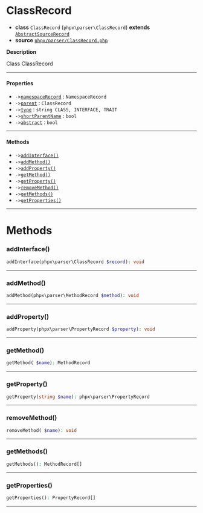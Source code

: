 # ClassRecord

- **class** `ClassRecord` (`phpx\parser\ClassRecord`) **extends** [`AbstractSourceRecord`](api-docs/classes/phpx/parser/AbstractSourceRecord.md)
- **source** [`phpx/parser/ClassRecord.php`](./src/main/resources/JPHP-INF/sdk/phpx/parser/ClassRecord.php)

**Description**

Class ClassRecord

---

#### Properties

- `->`[`namespaceRecord`](#prop-namespacerecord) : `NamespaceRecord`
- `->`[`parent`](#prop-parent) : `ClassRecord`
- `->`[`type`](#prop-type) : `string CLASS, INTERFACE, TRAIT`
- `->`[`shortParentName`](#prop-shortparentname) : `bool`
- `->`[`abstract`](#prop-abstract) : `bool`

---

#### Methods

- `->`[`addInterface()`](#method-addinterface)
- `->`[`addMethod()`](#method-addmethod)
- `->`[`addProperty()`](#method-addproperty)
- `->`[`getMethod()`](#method-getmethod)
- `->`[`getProperty()`](#method-getproperty)
- `->`[`removeMethod()`](#method-removemethod)
- `->`[`getMethods()`](#method-getmethods)
- `->`[`getProperties()`](#method-getproperties)

---
# Methods

<a name="method-addinterface"></a>

### addInterface()
```php
addInterface(phpx\parser\ClassRecord $record): void
```

---

<a name="method-addmethod"></a>

### addMethod()
```php
addMethod(phpx\parser\MethodRecord $method): void
```

---

<a name="method-addproperty"></a>

### addProperty()
```php
addProperty(phpx\parser\PropertyRecord $property): void
```

---

<a name="method-getmethod"></a>

### getMethod()
```php
getMethod( $name): MethodRecord
```

---

<a name="method-getproperty"></a>

### getProperty()
```php
getProperty(string $name): phpx\parser\PropertyRecord
```

---

<a name="method-removemethod"></a>

### removeMethod()
```php
removeMethod( $name): void
```

---

<a name="method-getmethods"></a>

### getMethods()
```php
getMethods(): MethodRecord[]
```

---

<a name="method-getproperties"></a>

### getProperties()
```php
getProperties(): PropertyRecord[]
```

---
